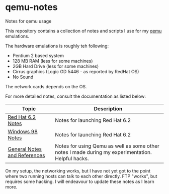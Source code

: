 # qemu-notes

Notes for qemu usage

This repository contains a collection of notes and scripts I use for my [qemu](https://www.qemu.org/) emulations.

The hardware emulations is roughly teh following:

* Pentium 2 based system
* 128 MB RAM (less for some machines)
* 2GB Hard Drive (less for some machines)
* Cirrus graphics (Logic GD 5446 - as reported by RedHat OS)
* No Sound

The network cards depends on the OS.

For more detailed notes, consult the documentation as listed below:

| Topic                                                   | Description                                                                                       |
|---------------------------------------------------------|---------------------------------------------------------------------------------------------------|
| [Red Hat 6.2 Notes](redhat_62_notes.md)                 | Notes for launching Red Hat 6.2                                                                   |
| [Windows 98 Notes](windows_98_notes.md)                 | Notes for launching Red Hat 6.2                                                                   |
| [General Notes and References](notes_and_references.md) | Notes for using Qemu as well as some other notes I made during my experimentation. Helpful hacks. |

On my setup, the networking works, but I have not yet got to the point where two running hosts can talk to each other directly. FTP "works", but requires some hacking. I will endeavour to update these notes as I learn more.
